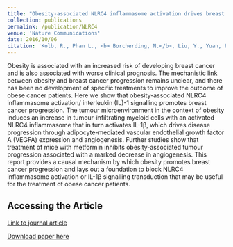 ```yaml
---
title: "Obesity-associated NLRC4 inflammasome activation drives breast cancer progression."
collection: publications
permalink: /publication/NLRC4
venue: 'Nature Communications'
date: 2016/10/06
citation: 'Kolb, R., Phan L., <b> Borcherding, N.</b>, Liu, Y., Yuan, F., Janowski, A.M., Xie, Q., Markan, K.R., Li, W., Potthoff, M.J., Fuentes-Mattei, E., Knudsen, M., Lee, M., Yeung, S., Cassel, S., Sutterwala, F., & Zhang, W. Obesity-associated NLRC4 inflammasome activation drives breast cancer progression. Nature Communications 2016.'
---
```


Obesity is associated with an increased risk of developing breast cancer and is also associated with worse clinical prognosis. The mechanistic link between obesity and breast cancer progression remains unclear, and there has been no development of specific treatments to improve the outcome of obese cancer patients. Here we show that obesity-associated NLRC4 inflammasome activation/ interleukin (IL)-1 signalling promotes breast cancer progression. The tumour microenvironment in the context of obesity induces an increase in tumour-infiltrating myeloid cells with an activated NLRC4 inflammasome that in turn activates IL-1β, which drives disease progression through adipocyte-mediated vascular endothelial growth factor A (VEGFA) expression and angiogenesis. Further studies show that treatment of mice with metformin inhibits obesity-associated tumour progression associated with a marked decrease in angiogenesis. This report provides a causal mechanism by which obesity promotes breast cancer progression and lays out a foundation to block NLRC4 inflammasome activation or IL-1β signalling transduction that may be useful for the treatment of obese cancer patients.

Accessing the Article
------
[Link to journal article](https://www.nature.com/articles/ncomms13007)

[Download paper here](https://ncborcherding.github.io/files/NLRC4.pdf)

